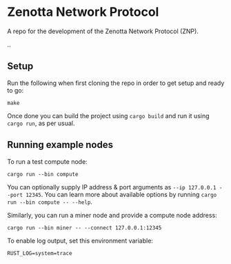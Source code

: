 # Zenotta Network Protocol

A repo for the development of the Zenotta Network Protocol (ZNP).

..

## Setup

Run the following when first cloning the repo in order to get setup and ready to go:

```
make
```

Once done you can build the project using `cargo build` and run it using `cargo run`, as per usual.

## Running example nodes

To run a test compute node:

```
cargo run --bin compute
```

You can optionally supply IP address & port arguments as `--ip 127.0.0.1 --port 12345`. You can learn more about available options by running `cargo run --bin compute -- --help`.

Similarly, you can run a miner node and provide a compute node address:

```
cargo run --bin miner -- --connect 127.0.0.1:12345
```

To enable log output, set this environment variable:

```
RUST_LOG=system=trace
```
